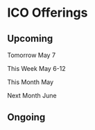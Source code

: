# ICO Offerings
## Upcoming

Tomorrow May 7

This Week May 6-12

This Month May

Next Month June

## Ongoing

## 

